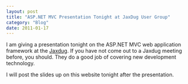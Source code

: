 ```yaml
---
layout: post
title: "ASP.NET MVC Presentation Tonight at JaxDug User Group"
category: "Blog"
date: 2011-01-17
---
```



I am giving a presentation tonight on the ASP.NET MVC web application framework at the [Jaxdug](http://www.jaxdug.com). If you have not come out to a Jaxdug meeting before, you should. They do a good job of covering new development technology.

I will post the slides up on this website tonight after the presentation.